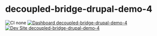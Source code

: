 # decoupled-bridge-drupal-demo-4

![CI none](https://img.shields.io/badge/ci-none-orange.svg)
[![Dashboard decoupled-bridge-drupal-demo-4](https://img.shields.io/badge/dashboard-decoupled_bridge_drupal_demo_4-yellow.svg)](https://dashboard.pantheon.io/sites/c93cf28d-b882-4a14-9dee-74fe706be4e3#dev/code)
[![Dev Site decoupled-bridge-drupal-demo-4](https://img.shields.io/badge/site-decoupled_bridge_drupal_demo_4-blue.svg)](http://dev-decoupled-bridge-drupal-demo-4.pantheonsite.io/)